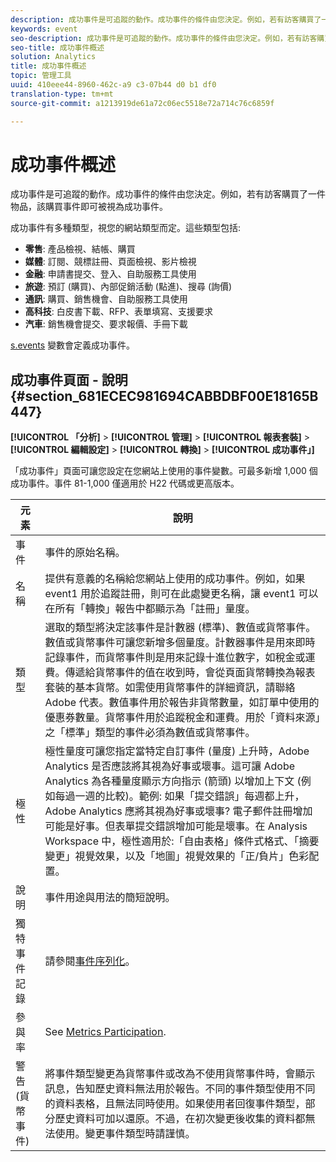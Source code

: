 ```yaml
---
description: 成功事件是可追蹤的動作。成功事件的條件由您決定。例如，若有訪客購買了一件物品，該購買事件即可被視為成功事件。
keywords: event
seo-description: 成功事件是可追蹤的動作。成功事件的條件由您決定。例如，若有訪客購買了一件物品，該購買事件即可被視為成功事件。
seo-title: 成功事件概述
solution: Analytics
title: 成功事件概述
topic: 管理工具
uuid: 410eee44-8960-462c-a9 c3-07b44 d0 b1 df0
translation-type: tm+mt
source-git-commit: a1213919de61a72c06ec5518e72a714c76c6859f

---
```



# 成功事件概述

成功事件是可追蹤的動作。成功事件的條件由您決定。例如，若有訪客購買了一件物品，該購買事件即可被視為成功事件。

成功事件有多種類型，視您的網站類型而定。這些類型包括:

* **零售**: 產品檢視、結帳、購買
* **媒體**: 訂閱、競標註冊、頁面檢視、影片檢視
* **金融**: 申請書提交、登入、自助服務工具使用
* **旅遊**: 預訂 (購買)、內部促銷活動 (點進)、搜尋 (詢價)
* **通訊**: 購買、銷售機會、自助服務工具使用
* **高科技**: 白皮書下載、RFP、表單填寫、支援要求
* **汽車**: 銷售機會提交、要求報價、手冊下載

[s.events](https://marketing.adobe.com/resources/help/en_US/sc/implement/events.html) 變數會定義成功事件。

## 成功事件頁面 - 說明 {#section_681ECEC981694CABBDBF00E18165B447}

**[!UICONTROL 「分析]** &gt; **[!UICONTROL 管理]** &gt; **[!UICONTROL 報表套裝]** &gt; **[!UICONTROL 編輯設定]** &gt; **[!UICONTROL 轉換]** &gt; **[!UICONTROL 成功事件」]**

「成功事件」頁面可讓您設定在您網站上使用的事件變數。可最多新增 1,000 個成功事件。事件 81-1,000 僅適用於 H22 代碼或更高版本。

| 元素 | 說明 |
|--- |--- |
| 事件 | 事件的原始名稱。 |
| 名稱 | 提供有意義的名稱給您網站上使用的成功事件。例如，如果 event1 用於追蹤註冊，則可在此處變更名稱，讓 event1 可以在所有「轉換」報告中都顯示為「註冊」量度。 |
| 類型 | 選取的類型將決定該事件是計數器 (標準)、數值或貨幣事件。數值或貨幣事件可讓您新增多個量度。計數器事件是用來即時記錄事件，而貨幣事件則是用來記錄十進位數字，如稅金或運費。傳遞給貨幣事件的值在收到時，會從頁面貨幣轉換為報表套裝的基本貨幣。如需使用貨幣事件的詳細資訊，請聯絡 Adobe 代表。數值事件用於報告非貨幣數量，如訂單中使用的優惠券數量。貨幣事件用於追蹤稅金和運費。用於「資料來源」之「標準」類型的事件必須為數值或貨幣事件。 |
| 極性 | 極性量度可讓您指定當特定自訂事件 (量度) 上升時，Adobe Analytics 是否應該將其視為好事或壞事。這可讓 Adobe Analytics 為各種量度顯示方向指示 (箭頭) 以增加上下文 (例如每過一週的比較)。範例: 如果「提交錯誤」每週都上升，Adobe Analytics 應將其視為好事或壞事? 電子郵件註冊增加可能是好事。但表單提交錯誤增加可能是壞事。在 Analysis Workspace 中，極性適用於:「自由表格」條件式格式、「摘要變更」視覺效果，以及「地圖」視覺效果的「正/負片」色彩配置。 |
| 說明 | 事件用途與用法的簡短說明。 |
| 獨特事件記錄 | 請參閱[事件序列化](/help/implement/js-implementation/event-serialization.md)。 |
| 參與率 | See [Metrics Participation](/help/components/c-variables/c-metrics/metrics-participation.md). |
| 警告 (貨幣事件) | 將事件類型變更為貨幣事件或改為不使用貨幣事件時，會顯示訊息，告知歷史資料無法用於報告。不同的事件類型使用不同的資料表格，且無法同時使用。如果使用者回復事件類型，部分歷史資料可加以還原。不過，在初次變更後收集的資料都無法使用。變更事件類型時請謹慎。 |

